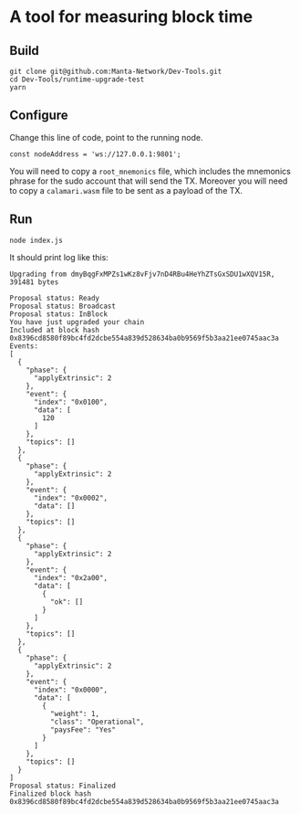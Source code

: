 # A tool for measuring block time

## Build
```shell
git clone git@github.com:Manta-Network/Dev-Tools.git
cd Dev-Tools/runtime-upgrade-test
yarn
```

## Configure
Change this line of code, point to the running node.
```
const nodeAddress = 'ws://127.0.0.1:9801';
```
You will need to copy a `root_mnemonics` file, which includes the mnemonics phrase for the sudo account that will send the TX.
Moreover you will need to copy a `calamari.wasm` file to be sent as a payload of the TX.

## Run
```shell
node index.js
```
It should print log like this:
```
Upgrading from dmyBqgFxMPZs1wKz8vFjv7nD4RBu4HeYhZTsGxSDU1wXQV15R, 391481 bytes

Proposal status: Ready
Proposal status: Broadcast
Proposal status: InBlock
You have just upgraded your chain
Included at block hash 0x8396cd8580f89bc4fd2dcbe554a839d528634ba0b9569f5b3aa21ee0745aac3a
Events:
[
  {
    "phase": {
      "applyExtrinsic": 2
    },
    "event": {
      "index": "0x0100",
      "data": [
        120
      ]
    },
    "topics": []
  },
  {
    "phase": {
      "applyExtrinsic": 2
    },
    "event": {
      "index": "0x0002",
      "data": []
    },
    "topics": []
  },
  {
    "phase": {
      "applyExtrinsic": 2
    },
    "event": {
      "index": "0x2a00",
      "data": [
        {
          "ok": []
        }
      ]
    },
    "topics": []
  },
  {
    "phase": {
      "applyExtrinsic": 2
    },
    "event": {
      "index": "0x0000",
      "data": [
        {
          "weight": 1,
          "class": "Operational",
          "paysFee": "Yes"
        }
      ]
    },
    "topics": []
  }
]
Proposal status: Finalized
Finalized block hash 0x8396cd8580f89bc4fd2dcbe554a839d528634ba0b9569f5b3aa21ee0745aac3a
```
